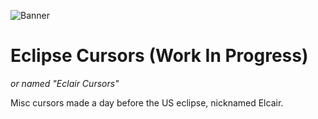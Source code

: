 ![Banner](https://github.com/PixelNetNeon/Eclipse-Cursors/assets/75762177/4192cc37-5b27-4cea-ad44-52a0eeae649e)
# Eclipse Cursors (Work In Progress)
*or named "Eclair Cursors"*

Misc cursors made a day before the US eclipse, nicknamed Elcair.
